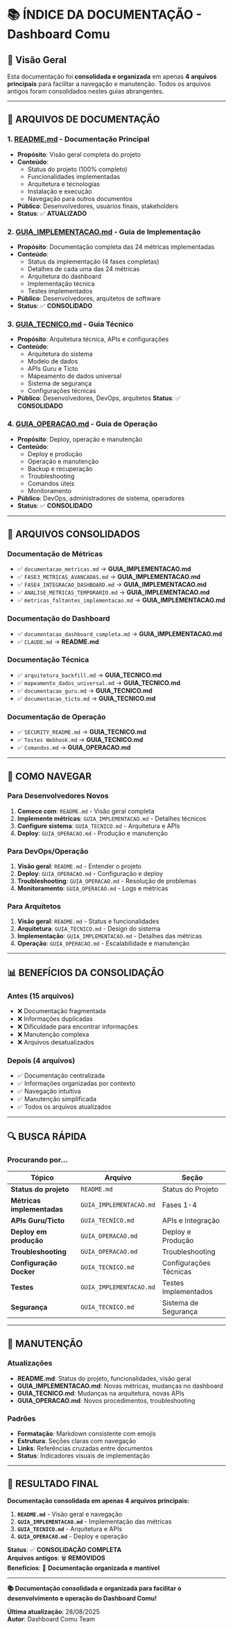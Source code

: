 # 📚 ÍNDICE DA DOCUMENTAÇÃO - Dashboard Comu

## 🎯 Visão Geral

Esta documentação foi **consolidada e organizada** em apenas **4 arquivos principais** para facilitar a navegação e manutenção. Todos os arquivos antigos foram consolidados nestes guias abrangentes.

---

## 📖 **ARQUIVOS DE DOCUMENTAÇÃO**

### **1. [README.md](README.md) - Documentação Principal**
- **Propósito**: Visão geral completa do projeto
- **Conteúdo**:
  - Status do projeto (100% completo)
  - Funcionalidades implementadas
  - Arquitetura e tecnologias
  - Instalação e execução
  - Navegação para outros documentos
- **Público**: Desenvolvedores, usuários finais, stakeholders
- **Status**: ✅ **ATUALIZADO**

### **2. [GUIA_IMPLEMENTACAO.md](GUIA_IMPLEMENTACAO.md) - Guia de Implementação**
- **Propósito**: Documentação completa das 24 métricas implementadas
- **Conteúdo**:
  - Status da implementação (4 fases completas)
  - Detalhes de cada uma das 24 métricas
  - Arquitetura do dashboard
  - Implementação técnica
  - Testes implementados
- **Público**: Desenvolvedores, arquitetos de software
- **Status**: ✅ **CONSOLIDADO**

### **3. [GUIA_TECNICO.md](GUIA_TECNICO.md) - Guia Técnico**
- **Propósito**: Arquitetura técnica, APIs e configurações
- **Conteúdo**:
  - Arquitetura do sistema
  - Modelo de dados
  - APIs Guru e Ticto
  - Mapeamento de dados universal
  - Sistema de segurança
  - Configurações técnicas
- **Público**: Desenvolvedores, DevOps, arquitetos
  **Status**: ✅ **CONSOLIDADO**

### **4. [GUIA_OPERACAO.md](GUIA_OPERACAO.md) - Guia de Operação**
- **Propósito**: Deploy, operação e manutenção
- **Conteúdo**:
  - Deploy e produção
  - Operação e manutenção
  - Backup e recuperação
  - Troubleshooting
  - Comandos úteis
  - Monitoramento
- **Público**: DevOps, administradores de sistema, operadores
- **Status**: ✅ **CONSOLIDADO**

---

## 🔄 **ARQUIVOS CONSOLIDADOS**

### **Documentação de Métricas**
- ✅ `documentacao_metricas.md` → **GUIA_IMPLEMENTACAO.md**
- ✅ `FASE3_METRICAS_AVANCADAS.md` → **GUIA_IMPLEMENTACAO.md**
- ✅ `FASE4_INTEGRACAO_DASHBOARD.md` → **GUIA_IMPLEMENTACAO.md**
- ✅ `ANALISE_METRICAS_TEMPORARIO.md` → **GUIA_IMPLEMENTACAO.md**
- ✅ `metricas_faltantes_implementacao.md` → **GUIA_IMPLEMENTACAO.md**

### **Documentação do Dashboard**
- ✅ `documentacao_dashboard_completa.md` → **GUIA_IMPLEMENTACAO.md**
- ✅ `CLAUDE.md` → **README.md**

### **Documentação Técnica**
- ✅ `arquitetura_backfill.md` → **GUIA_TECNICO.md**
- ✅ `mapeamento_dados_universal.md` → **GUIA_TECNICO.md**
- ✅ `documentacao_guru.md` → **GUIA_TECNICO.md**
- ✅ `documentacao_ticto.md` → **GUIA_TECNICO.md**

### **Documentação de Operação**
- ✅ `SECURITY_README.md` → **GUIA_TECNICO.md**
- ✅ `Testes Webhook.md` → **GUIA_TECNICO.md**
- ✅ `Comandos.md` → **GUIA_OPERACAO.md**

---

## 🎯 **COMO NAVEGAR**

### **Para Desenvolvedores Novos**
1. **Comece com**: `README.md` - Visão geral completa
2. **Implemente métricas**: `GUIA_IMPLEMENTACAO.md` - Detalhes técnicos
3. **Configure sistema**: `GUIA_TECNICO.md` - Arquitetura e APIs
4. **Deploy**: `GUIA_OPERACAO.md` - Produção e manutenção

### **Para DevOps/Operação**
1. **Visão geral**: `README.md` - Entender o projeto
2. **Deploy**: `GUIA_OPERACAO.md` - Configuração e deploy
3. **Troubleshooting**: `GUIA_OPERACAO.md` - Resolução de problemas
4. **Monitoramento**: `GUIA_OPERACAO.md` - Logs e métricas

### **Para Arquitetos**
1. **Visão geral**: `README.md` - Status e funcionalidades
2. **Arquitetura**: `GUIA_TECNICO.md` - Design do sistema
3. **Implementação**: `GUIA_IMPLEMENTACAO.md` - Detalhes das métricas
4. **Operação**: `GUIA_OPERACAO.md` - Escalabilidade e manutenção

---

## 📊 **BENEFÍCIOS DA CONSOLIDAÇÃO**

### **Antes (15 arquivos)**
- ❌ Documentação fragmentada
- ❌ Informações duplicadas
- ❌ Dificuldade para encontrar informações
- ❌ Manutenção complexa
- ❌ Arquivos desatualizados

### **Depois (4 arquivos)**
- ✅ Documentação centralizada
- ✅ Informações organizadas por contexto
- ✅ Navegação intuitiva
- ✅ Manutenção simplificada
- ✅ Todos os arquivos atualizados

---

## 🔍 **BUSCA RÁPIDA**

### **Procurando por...**

| Tópico | Arquivo | Seção |
|--------|---------|-------|
| **Status do projeto** | `README.md` | Status do Projeto |
| **Métricas implementadas** | `GUIA_IMPLEMENTACAO.md` | Fases 1-4 |
| **APIs Guru/Ticto** | `GUIA_TECNICO.md` | APIs e Integração |
| **Deploy em produção** | `GUIA_OPERACAO.md` | Deploy e Produção |
| **Troubleshooting** | `GUIA_OPERACAO.md` | Troubleshooting |
| **Configuração Docker** | `GUIA_TECNICO.md` | Configurações Técnicas |
| **Testes** | `GUIA_IMPLEMENTACAO.md` | Testes Implementados |
| **Segurança** | `GUIA_TECNICO.md` | Sistema de Segurança |

---

## 📝 **MANUTENÇÃO**

### **Atualizações**
- **README.md**: Status do projeto, funcionalidades, visão geral
- **GUIA_IMPLEMENTACAO.md**: Novas métricas, mudanças no dashboard
- **GUIA_TECNICO.md**: Mudanças na arquitetura, novas APIs
- **GUIA_OPERACAO.md**: Novos procedimentos, troubleshooting

### **Padrões**
- **Formatação**: Markdown consistente com emojis
- **Estrutura**: Seções claras com navegação
- **Links**: Referências cruzadas entre documentos
- **Status**: Indicadores visuais de implementação

---

## 🎉 **RESULTADO FINAL**

**Documentação consolidada em apenas 4 arquivos principais:**

1. **`README.md`** - Visão geral e navegação
2. **`GUIA_IMPLEMENTACAO.md`** - Implementação das métricas
3. **`GUIA_TECNICO.md`** - Arquitetura e APIs
4. **`GUIA_OPERACAO.md`** - Deploy e operação

**Status**: ✅ **CONSOLIDAÇÃO COMPLETA**  
**Arquivos antigos**: 🗑️ **REMOVIDOS**  
**Benefícios**: 🚀 **Documentação organizada e mantível**

---

**📚 Documentação consolidada e organizada para facilitar o desenvolvimento e operação do Dashboard Comu!**

**Última atualização**: 28/08/2025  
**Autor**: Dashboard Comu Team
